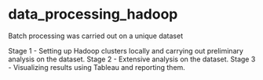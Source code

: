 # data_processing_hadoop

Batch processing was carried out on a unique dataset

Stage 1 - Setting up Hadoop clusters locally and carrying out preliminary analysis on the dataset.
Stage 2 - Extensive analysis on the dataset.
Stage 3 - Visualizing results using Tableau and reporting them.
